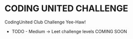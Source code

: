 # **CODING UNITED CHALLENGE**
CodingUnited Club Challenge Yee-Haw!
* TODO - Medium &rarr; Leet challenge levels COMING SOON
